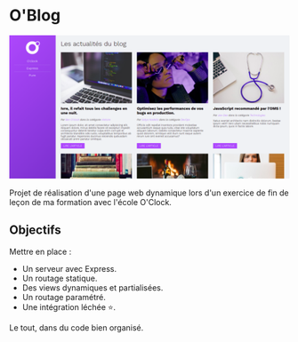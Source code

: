# O'Blog

![Aperçu](integration/apercu.png "Aperçu")

Projet de réalisation d'une page web dynamique lors d'un exercice de fin de leçon de ma formation avec l'école O'Clock.

## Objectifs
Mettre en place :
- Un serveur avec Express.
- Un routage statique.
- Des views dynamiques et partialisées.
- Un routage paramétré.
- Une intégration léchée :star:.

Le tout, dans du code bien organisé.
